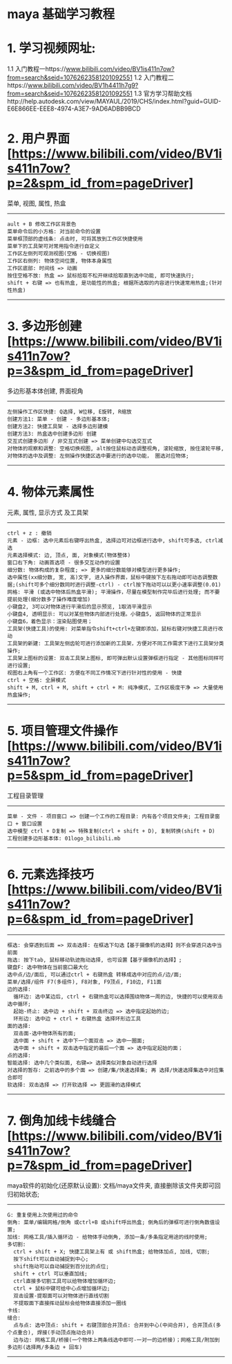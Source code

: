 

# maya 基础学习教程

# 1. 学习视频网址: 

  1.1 入门教程一https://www.bilibili.com/video/BV1is411n7ow?from=search&seid=10762623581201092551
  1.2 入门教程二https://www.bilibili.com/video/BV1h4411h7g9?from=search&seid=10762623581201092551
  1.3 官方学习帮助文档http://help.autodesk.com/view/MAYAUL/2019/CHS/index.html?guid=GUID-E6E866EE-EEE8-4974-A3E7-9AD6ADBB9BCD

# 2. 用户界面[https://www.bilibili.com/video/BV1is411n7ow?p=2&spm_id_from=pageDriver]
  菜单, 视图, 属性, 热盒
  ********
    ault + B 修改工作区背景色
    菜单命令后的小方格: 对当前命令的设置
    菜单框顶部的虚线条: 点击时, 可将其放到工作区快捷使用
    菜单下的工具架可对常用指令进行自定义
    工作区左侧列可观测视图(空格 - 切换视图)
    工作区右侧列: 物体空间位置, 物体本身属性
    工作区底部: 时间线 => 动画
    按住空格不放: 热盒 => 鼠标拾取不松开继续拾取直到选中功能, 即可快速执行;
    shift + 右键 => 也有热盒, 是功能性的热盒; 根据所选取的内容进行快速常用热盒;(针对性热盒)
  ********

# 3. 多边形创建[https://www.bilibili.com/video/BV1is411n7ow?p=3&spm_id_from=pageDriver]
  多边形基本体创建, 界面视角
  *********************
    左侧操作工作区快捷: Q选择, W位移, E旋转, R缩放
    创建方法1: 菜单 - 创建 - 多边形基本体;
    创建方法2: 快捷工具架 - 选择多边形建模
    创建方法3: 热盒选中创建多边形 创建
    交互式创建多边形 / 非交互式创建 => 菜单创建中勾选交互式
    对物体的观察和调整: 空格切换视图, alt按住鼠标动态调整视角, 滚轮缩放, 按住滚轮平移, 
    对物体的选中及调整: 左侧操作快捷区选中要进行的选中功能， 圈选对应物体;
  *********************

# 4. 物体元素属性
  元素, 属性, 显示方式 及工具架
  ******
    ctrl + z : 撤销
    元素 - 边框: 选中元素后右键呼出热盒, 选择边可对边框进行选中, shift可多选, ctrl减选
    元素选择模式: 边, 顶点, 面, 对象模式(物体整体)
    窗口右下角: 动画首选项 - 很多交互动作的设置
    细分数: 物体构成的复杂程度; => 更多的细分数能够对模型进行更多操作;
    选中属性(xx细分数, 宽, 高)文字, 进入操作界面，鼠标中键按下左右拖动即可动态调整数据;(shift可多个细分数同时进行调整-ctrl) - ctrl按下拖动可以以更小速率调整(0.01)
    网格: 平滑 (或选中物体后热盒平滑); 平滑操作，尽量在模型制作完毕后进行处理; 而不要提前处理(细分数多了操作难度增加)
    小键盘2, 3可以对物体进行平滑后的显示预览, 1取消平滑显示
    小键盘4, 透明显示: 可以对某些物体内部进行处理。小键盘5, 返回物体的正常显示
    小键盘6，着色显示：渲染贴图使用；
    工具架(快捷工具)的使用: 对菜单指令shift+ctrl+左键即添加，鼠标右键对快捷工具进行改动
    工具架的新建: 工具架左侧齿轮可进行添加新的工具架，方便对不同工作需求下进行工具架分类操作;
    工具架上图标的设置: 双击工具架上图标, 即可弹出默认设置弹框进行指定 - 其他图标同样可进行设置;
    视图右上角有一个工作区: 方便在不同工作情况下进行针对性的使用 - 快捷
    ctrl + 空格: 全屏模式
    shift + M, ctrl + M, shift + ctrl + M: 纯净模式, 工作区极度干净 => 大量使用热盒操作;
  ******

# 5. 项目管理文件操作[https://www.bilibili.com/video/BV1is411n7ow?p=5&spm_id_from=pageDriver]
  工程目录管理
  *******
    菜单 - 文件 - 项目窗口 => 创建一个工作的工程目录: 内有各个项目文件夹; 工程目录窗口 + 窗口设置
    选中模型 ctrl + D复制 => 特殊复制(ctrl + shift + D), 复制转换(shift + D)
    工程创建多边形基本体: 01logo_bilibili.mb
  *******

# 6. 元素选择技巧[https://www.bilibili.com/video/BV1is411n7ow?p=6&spm_id_from=pageDriver]

  *******
    框选: 会穿透到后面 => 双击选择: 在框选下勾选【基于摄像机的选择】则不会穿透只选中当前面
    拖选: 按下tab, 鼠标移动轨迹拖动选择, 也可设置【基于摄像机的选择】;
    键盘F: 选中物体在当前窗口最大化
    选中点/边/面后, 可以通过ctrl + 右键热盒 转移成选中对应的点/边/面;
    菜单/选择/组件 F7(多组件), F8对象, F9顶点, F10边, F11面
    边的选择: 
      循环边: 选中某边后, ctrl + 右键热盒可以选择围绕物体一周的边, 快捷的可以使用双击选中循环;
      起始-终止: 选中边 + shift + 双击终边 => 选中指定起始的边;
      环形边: 选中边 + ctrl + 右键热盒 选择环形边工具
    面的选择: 
      双击面-选中物体所有的面; 
      选中面 + shift + 选中下一个面双击 => 选中一圈面; 
      选中面 + shift + 双击选中指定的最后一个面 => 选中指定起始的面；
    点的选择: 
    智能选择: 选中几个类似面, 右键=> 选择类似对象自动进行选择
    对选择的暂存: 之前选中的多个面 => 创建/集/快速选择集; 再 选择/快速选择集选中对应集合即可
    软选择: 双击选择 => 打开软选择 => 更圆滑的选择模式
  *******

  # 7. 倒角加线卡线缝合[https://www.bilibili.com/video/BV1is411n7ow?p=7&spm_id_from=pageDriver]
  maya软件的初始化(还原默认设置): 文档/maya文件夹, 直接删除该文件夹即可回归初始状态;
  *********
    G: 重复使用上次使用过的命令
    倒角: 菜单/编辑网格/倒角 或ctrl+B 或shift呼出热盒; 倒角后的弹框可进行倒角数值设置;
    加线: 网格工具/插入循环边 - 给物体手动倒角, 添加一条/多条指定用途的线时使用; 
    多切割: 
      ctrl + shift + X; 快捷工具架上有 或 shift热盒; 给物体加点, 加线, 切割; 
      按下shift可以自动捕捉到中心; 
      shift拖动可以自动捕捉到百分比的点位; 
      shift + ctrl 可以垂直加线; 
      ctrl直接多切割工具可以给物体增加循环边; 
      ctrl + 鼠标中键可给中心点增加循环边; 
      双击设置-提取面可以对物体进行直线切割
      不提取面下直接挥动鼠标会给物体直接添加一圈线
    卡线: 
    缝合: 
      点与点: 选中顶点: shift + 右键顶部合并顶点: 合并到中心(中间合并), 合并顶点(多个点重合), 焊接(手动顶点拖动合并)
      边与边: 网格工具/桥接(一个物体上两条线选中即可-一对一的边桥接)；网格工具/附加到多边形(选择两/多条边 + 回车)
  *********




